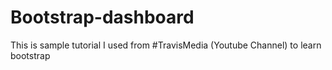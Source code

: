 # Bootstrap-dashboard
This is sample tutorial I used from #TravisMedia (Youtube Channel) to learn bootstrap
